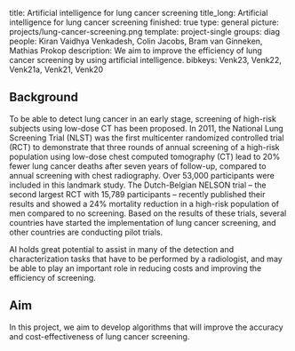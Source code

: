 title: Artificial intelligence for lung cancer screening
title_long: Artificial intelligence for lung cancer screening
finished: true
type: general
picture: projects/lung-cancer-screening.png
template: project-single
groups: diag
people: Kiran Vaidhya Venkadesh, Colin Jacobs, Bram van Ginneken, Mathias Prokop
description: We aim to improve the efficiency of lung cancer screening by using artificial intelligence. 
bibkeys: Venk23, Venk22, Venk21a, Venk21, Venk20

## Background
To be able to detect lung cancer in an early stage, screening of high-risk subjects using low-dose CT has been proposed. In 2011, the National Lung Screening Trial (NLST) was the first multicenter randomized controlled trial (RCT) to demonstrate that three rounds of annual screening of a high-risk population using low-dose chest computed tomography (CT) lead to 20% fewer lung cancer deaths after seven years of follow-up, compared to annual screening with chest radiography. Over 53,000 participants were included in this landmark study. The Dutch-Belgian NELSON trial – the second largest RCT with 15,789 participants – recently published their results and showed a 24% mortality reduction in a high-risk population of men compared to no screening. Based on the results of these trials, several countries have started the implementation of lung cancer screening, and other countries are conducting pilot trials. 

AI holds great potential to assist in many of the detection and characterization tasks that have to be performed by a radiologist, and may be able to play an important role in reducing costs and improving the efficiency of screening.

## Aim
In this project, we aim to develop algorithms that will improve the accuracy and cost-effectiveness of lung cancer screening.
